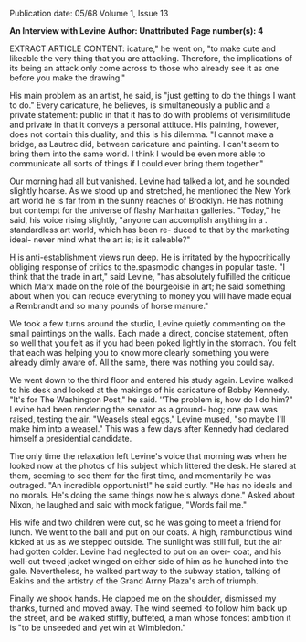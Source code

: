 Publication date: 05/68
Volume 1, Issue 13

**An Interview with Levine**
**Author: Unattributed**
**Page number(s): 4**

EXTRACT ARTICLE CONTENT:
icature," he went on, "to make cute and 
likeable the very thing that you are 
attacking. Therefore, the implications of 
its being an attack only come across to 
those who already see it as one before 
you make the drawing." 

His main problem as an artist, he said, 
is "just getting to do the things I want to 
do." Every caricature, he believes, is 
simultaneously a public and a private 
statement: public in that it has to do with 
problems of verisimilitude and private in 
that it conveys a personal attitude. His 
painting, however, does not contain this 
duality, and this is his dilemma. "I cannot 
make a bridge, as Lautrec did, between 
caricature and painting. I can't seem to 
bring them into the same world. I think I 
would be even more able to communicate 
all sorts of things if I could ever bring 
them together." 

Our morning had all but vanished. Levine 
had talked a lot, and he sounded slightly 
hoarse. As we stood up and stretched, he 
mentioned the New York art world he is 
far from in the sunny reaches of Brooklyn. 
He has nothing but contempt for the 
universe of flashy Manhattan galleries. 
"Today," he said, his voice rising slightly, 
"anyone can accomplish anything in a . 
standardless art world, which has been re-
duced to that by the marketing ideal-
never mind what the art is; is it saleable?" 

H is anti-establishment views run deep. He 
is irritated by the hypocritically obliging 
response of critics to the.spasmodic 
changes in popular taste. "I think that the 
trade in art," said Levine, "has absolutely 
fulfilled the critique which Marx made on 
the role of the bourgeoisie in art; he said 
something about when you can reduce 
everything to money you will have made 
equal a Rembrandt and so many pounds of 
horse manure." 

We took a few turns around the studio, 
Levine quietly commenting on the small 
paintings on the walls. Each made a direct, 
concise statement, often so well that you 
felt as if you had been poked lightly in the 
stomach. You felt that each was helping 
you to know more clearly something you 
were already dimly aware of. All the same, 
there was nothing you could say. 

We went down to the third floor and 
entered his study again. Levine walked to 
his desk and looked at the makings of his 
caricature of Bobby Kennedy. "It's for 
The Washington Post," he said. ''The 
problem is, how do I do him?" Levine had 
been rendering the senator as a ground-
hog; one paw was raised, testing the air. 
"Weasels steal eggs," Levine mused, "so 
maybe I'll make him into a weasel." This 
was a few days after Kennedy had declared 
himself a presidential candidate. 

The only time the relaxation left 
Levine's voice that morning was when he 
looked now at the photos of his subject 
which littered the desk. He stared at them, 
seeming to see them for the first time, 
and momentarily he was outraged. "An 
incredible opportunist!" he said curtly. 
"He has no ideals and no morals. He's 
doing the same things now he's always 
done." Asked about Nixon, he laughed 
and said with mock fatigue, "Words 
fail me." 

His wife and two children were out, 
so he was going to meet a friend for lunch. 
We went to the ball and put on our coats. 
A high, rambunctious wind kicked at 
us as we stepped outside. The sunlight was 
still full, but the air had gotten colder. 
Levine had neglected to put on an over-
coat, and his well-cut tweed jacket winged 
on either side of him as he hunched into 
the gale. Nevertheless, he walked part 
way to the subway station, talking of 
Eakins and the artistry of the Grand Arrny 
Plaza's arch of triumph. 

Finally we shook hands. He clapped me 
on the shoulder, dismissed my thanks, 
turned and moved away. The wind seemed 
·to follow him back up the street, and be 
walked stiffly, buffeted, a man whose 
fondest ambition it is "to be unseeded and 
yet win at Wimbledon."